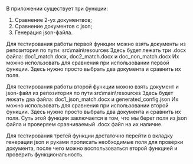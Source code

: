 В приложении существует три функции:
1. Сравнение 2-ух документвов;
2. Сравнение документов с json;
3. Генерация json-файла.

Для тестирования работы первой функции можно взять документы из репозитория по пути: src\main\resources
Здесь будет лежать три .docx файла: doc1_match.docx, doc2_match.docx и doc_non_match.docx
Их можно использовать для сравнения при использовании первой функции. Здесь нужно просто выбрать два документа и сравнить их поля.

Для тестирования работы второй функции можно взять документ и json-файл из репозитория по пути src\main\resources
Здесь будет лежать два файла: doc1_json_match.docx и generated_config.json
Их можно использовать для сравнения при использовании второй функции. Здесь нужно просто выбрать два документа и сравнить их поля. 
Суть этой функции заключается в том, что мы берет поля из json файла и проверяем сравниваемый .docx файл на их наличие.

Для тестирования третей функции достаточно перейти в вкладку генерации json и руками прописать необходимые поля для проверки документа, после чего можно воспользоваться второй функцией и проверить функциональность.
